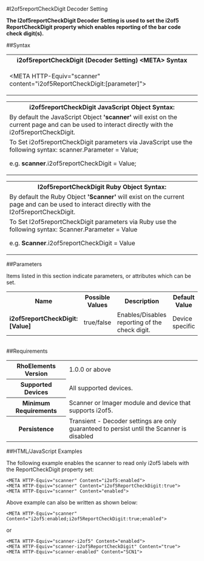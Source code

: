 
#I2of5reportCheckDigit Decoder Setting

<b>
The I2of5reportCheckDigit Decoder Setting is used to set the i2of5 ReportCheckDigit property which enables reporting of the bar code check digit(s).
</b>

##Syntax

<table class="re-table"><tr><th class="tableHeading">i2of5reportCheckDigit (Decoder Setting) &lt;META&gt; Syntax
</th></tr><tr><td class="clsSyntaxCells clsOddRow"><p>&lt;META HTTP-Equiv="scanner" content="i2of5ReportCheckDigit:[parameter]"&gt;</p></td></tr></table>
<table class="re-table"><tr><th class="tableHeading">i2of5reportCheckDigit JavaScript Object Syntax:</th></tr><tr><td class="clsSyntaxCells clsOddRow">
By default the JavaScript Object <b>'scanner'</b> will exist on the current page and can be used to interact directly with the i2of5reportCheckDigit.
</td></tr><tr><td class="clsSyntaxCells clsEvenRow">
To Set i2of5reportCheckDigit parameters via JavaScript use the following syntax: scanner.Parameter = Value;
<P />e.g. <b>scanner</b>.i2of5reportCheckDigit = Value;
</td></tr></table>
<table class="re-table"><tr><th class="tableHeading">I2of5reportCheckDigit Ruby Object Syntax:</th></tr><tr><td class="clsSyntaxCells clsOddRow">
By default the Ruby Object <b>'Scanner'</b> will exist on the current page and can be used to interact directly with the I2of5reportCheckDigit.
</td></tr><tr><td class="clsSyntaxCells clsEvenRow">
To Set I2of5reportCheckDigit parameters via Ruby use the following syntax: Scanner.Parameter = Value
<P />e.g. <b>Scanner</b>.i2of5reportCheckDigit = Value
</td></tr></table>



##Parameters


Items listed in this section indicate parameters, or attributes which can be set.
<table class="re-table"><col width="20%" /><col width="20%" /><col width="38%" /><col width="22%" /><tr><th class="tableHeading">Name</th><th class="tableHeading">Possible Values</th><th class="tableHeading">Description</th><th class="tableHeading">Default Value</th></tr><tr><td class="clsSyntaxCells clsOddRow"><b>i2of5reportCheckDigit:[Value]
</b></td><td class="clsSyntaxCells clsOddRow">true/false</td><td class="clsSyntaxCells clsOddRow">Enables/Disables reporting of the check digit.</td><td class="clsSyntaxCells clsOddRow">Device specific</td></tr></table>
<table class="re-table"><col width="78%" /><col width="8%" /><col width="1%" /><col width="5%" /><col width="1%" /><col width="5%" /><col width="2%" /></table>





##Requirements

<table class="re-table"><tr><th class="tableHeading">RhoElements Version</th><td class="clsSyntaxCell clsEvenRow">1.0.0 or above
</td></tr><tr><th class="tableHeading">Supported Devices</th><td class="clsSyntaxCell clsOddRow">All supported devices.</td></tr><tr><th class="tableHeading">Minimum Requirements</th><td class="clsSyntaxCell clsOddRow">Scanner or Imager module and device that supports i2of5.</td></tr><tr><th class="tableHeading">Persistence</th><td class="clsSyntaxCell clsEvenRow">Transient - Decoder settings are only guaranteed to persist until the Scanner is disabled</td></tr></table>


##HTML/JavaScript Examples

The following example enables the scanner to read only i2of5 labels with the ReportCheckDigit property set:

	<META HTTP-Equiv="scanner" Content="i2of5:enabled">
	<META HTTP-Equiv="scanner" Content="i2of5ReportCheckDigit:true">
	<META HTTP-Equiv="scanner" Content="enabled">
	
Above example can also be written as shown below:

	<META HTTP-Equiv="scanner" Content="i2of5:enabled;i2of5ReportCheckDigit:true;enabled">
	
or

	<META HTTP-Equiv="scanner-i2of5" Content="enabled">
	<META HTTP-Equiv="scanner-i2of5ReportCheckDigit" Content="true">
	<META HTTP-Equiv="scanner-enabled" Content="SCN1">
	


